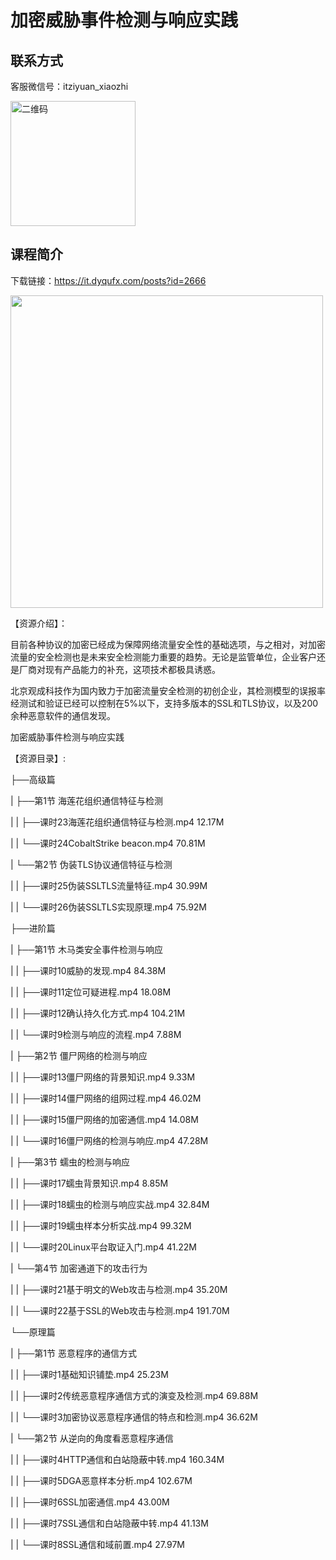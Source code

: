 # 加密威胁事件检测与响应实践

## 联系方式

客服微信号：itziyuan_xiaozhi

<img src="https://ziyuanyun.oss-cn-guangzhou.aliyuncs.com/common/20240614073449/666b82192834a.jpg" width="200" height="200" alt="二维码">

## 课程简介

下载链接：https://it.dyqufx.com/posts?id=2666

<img src="https://ziyuanyun.oss-cn-guangzhou.aliyuncs.com/yun/20240515184210/6644918211091.jpg" width="500" alt="">

  【资源介绍】：

 目前各种协议的加密已经成为保障网络流量安全性的基础选项，与之相对，对加密流量的安全检测也是未来安全检测能力重要的趋势。无论是监管单位，企业客户还是厂商对现有产品能力的补充，这项技术都极具诱惑。

 北京观成科技作为国内致力于加密流量安全检测的初创企业，其检测模型的误报率经测试和验证已经可以控制在5%以下，支持多版本的SSL和TLS协议，以及200余种恶意软件的通信发现。

 加密威胁事件检测与响应实践



 【资源目录】:

 ├──高级篇

 | ├──第1节 海莲花组织通信特征与检测

 | | ├──课时23海莲花组织通信特征与检测.mp4 12.17M

 | | └──课时24CobaltStrike beacon.mp4 70.81M

 | └──第2节 伪装TLS协议通信特征与检测

 | | ├──课时25伪装SSLTLS流量特征.mp4 30.99M

 | | └──课时26伪装SSLTLS实现原理.mp4 75.92M

 ├──进阶篇

 | ├──第1节 木马类安全事件检测与响应

 | | ├──课时10威胁的发现.mp4 84.38M

 | | ├──课时11定位可疑进程.mp4 18.08M

 | | ├──课时12确认持久化方式.mp4 104.21M

 | | └──课时9检测与响应的流程.mp4 7.88M

 | ├──第2节 僵尸网络的检测与响应

 | | ├──课时13僵尸网络的背景知识.mp4 9.33M

 | | ├──课时14僵尸网络的组网过程.mp4 46.02M

 | | ├──课时15僵尸网络的加密通信.mp4 14.08M

 | | └──课时16僵尸网络的检测与响应.mp4 47.28M

 | ├──第3节 蠕虫的检测与响应

 | | ├──课时17蠕虫背景知识.mp4 8.85M

 | | ├──课时18蠕虫的检测与响应实战.mp4 32.84M

 | | ├──课时19蠕虫样本分析实战.mp4 99.32M

 | | └──课时20Linux平台取证入门.mp4 41.22M

 | └──第4节 加密通道下的攻击行为

 | | ├──课时21基于明文的Web攻击与检测.mp4 35.20M

 | | └──课时22基于SSL的Web攻击与检测.mp4 191.70M

 └──原理篇

 | ├──第1节 恶意程序的通信方式

 | | ├──课时1基础知识铺垫.mp4 25.23M

 | | ├──课时2传统恶意程序通信方式的演变及检测.mp4 69.88M

 | | └──课时3加密协议恶意程序通信的特点和检测.mp4 36.62M

 | └──第2节 从逆向的角度看恶意程序通信

 | | ├──课时4HTTP通信和白站隐蔽中转.mp4 160.34M

 | | ├──课时5DGA恶意样本分析.mp4 102.67M

 | | ├──课时6SSL加密通信.mp4 43.00M

 | | ├──课时7SSL通信和白站隐蔽中转.mp4 41.13M

 | | └──课时8SSL通信和域前置.mp4 27.97M

  